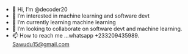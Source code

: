- 👋 Hi, I’m @decoder20
- 👀 I’m interested in machine learning and software devt
- 🌱 I’m currently learning machine learning
- 💞️ I’m looking to collaborate on software devt and machine learning. 
- 📫 How to reach me ...whatsapp +233209435989. Sawudu15@gmail.com 

<!---
decoder20/decoder20 is a ✨ special ✨ repository because its `README.md` (this file) appears on your GitHub profile.
You can click the Preview link to take a look at your changes.
--->
